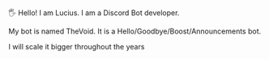 🖐 Hello!
I am Lucius. I am a Discord Bot developer.

My bot is named TheVoid.
It is a Hello/Goodbye/Boost/Announcements bot.

I will scale it bigger throughout the years
